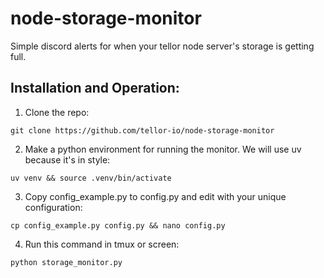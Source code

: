 # node-storage-monitor
Simple discord alerts for when your tellor node server's storage is getting full.

## Installation and Operation:
1. Clone the repo:
```
git clone https://github.com/tellor-io/node-storage-monitor
```
2. Make a python environment for running the monitor. We will use uv because it's in style:
```
uv venv && source .venv/bin/activate
```
3. Copy config_example.py to config.py and edit with your unique configuration:
```
cp config_example.py config.py && nano config.py
```
4. Run this command in tmux or screen:
```
python storage_monitor.py
```
